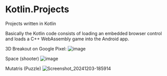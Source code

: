 # Kotlin.Projects
Projects written in Kotlin

Basically the Kotlin code consists of loading an embedded browser control and loads a C++ WebAssembly game into the Android app.

3D Breakout on Google Pixel:
![image](https://github.com/user-attachments/assets/f8e7e323-2229-477a-997a-bee7fb63c069)

Space (shooter)
![image](https://github.com/user-attachments/assets/7a3f1ca6-2c1e-4572-868d-d9e90a452b54)

Mutatris (Puzzle)
![Screenshot_20241203-185914](https://github.com/user-attachments/assets/17369a8c-ce9e-470d-8472-16d87af2bd16)
